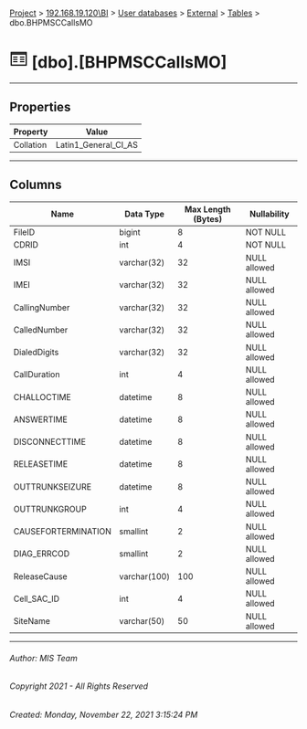#### 

[Project](../../../../index.md) > [192.168.19.120\\BI](../../../index.md) > [User databases](../../index.md) > [External](../index.md) > [Tables](Tables.md) > dbo.BHPMSCCallsMO

# ![Tables](../../../../Images/Table32.png) [dbo].[BHPMSCCallsMO]

---

## <a name="#properties"></a>Properties

| Property | Value |
|---|---|
| Collation | Latin1_General_CI_AS |


---

## <a name="#columns"></a>Columns

| Name | Data Type | Max Length (Bytes) | Nullability |
|---|---|---|---|
| FileID | bigint | 8 | NOT NULL |
| CDRID | int | 4 | NOT NULL |
| IMSI | varchar(32) | 32 | NULL allowed |
| IMEI | varchar(32) | 32 | NULL allowed |
| CallingNumber | varchar(32) | 32 | NULL allowed |
| CalledNumber | varchar(32) | 32 | NULL allowed |
| DialedDigits | varchar(32) | 32 | NULL allowed |
| CallDuration | int | 4 | NULL allowed |
| CHALLOCTIME | datetime | 8 | NULL allowed |
| ANSWERTIME | datetime | 8 | NULL allowed |
| DISCONNECTTIME | datetime | 8 | NULL allowed |
| RELEASETIME | datetime | 8 | NULL allowed |
| OUTTRUNKSEIZURE | datetime | 8 | NULL allowed |
| OUTTRUNKGROUP | int | 4 | NULL allowed |
| CAUSEFORTERMINATION | smallint | 2 | NULL allowed |
| DIAG_ERRCOD | smallint | 2 | NULL allowed |
| ReleaseCause | varchar(100) | 100 | NULL allowed |
| Cell_SAC_ID | int | 4 | NULL allowed |
| SiteName | varchar(50) | 50 | NULL allowed |


---

###### Author:  MIS Team

###### Copyright 2021 - All Rights Reserved

###### Created: Monday, November 22, 2021 3:15:24 PM

